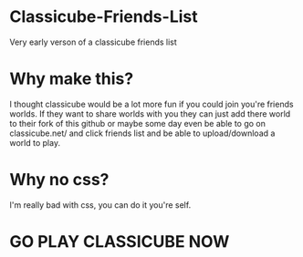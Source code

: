 # Classicube-Friends-List
Very early verson of a classicube friends list
# Why make this? 
I thought classicube would be a lot more fun if you could join you're friends worlds. 
If they want to share worlds with you they can just add there world to their fork of this github
or maybe some day even be able to go on classicube.net/ and click friends list and be able to upload/download a world to 
play.
# Why no css?
I'm really bad with css, you can do it you're self.
# GO PLAY CLASSICUBE NOW
